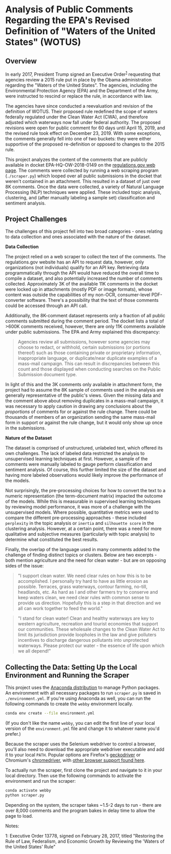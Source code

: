 # Analysis of Public Comments Regarding the EPA's Revised Definition of "Waters of the United States" (WOTUS)

## Overview

In early 2017, President Trump signed an Executive Order<sup>[1](#footnote1)</sup> requesting that agencies review a 2015 rule put in place by the Obama administration regarding the "Waters of the United States". The agencies, including the Environmental Protection Agency (EPA) and the Department of the Army, were instructed to rescind or replace the rule, in accordance with law.

The agencies have since conducted a reevaluation and revision of the definition of WOTUS. Their proposed rule redefined the scope of waters federally regulated under the Clean Water Act (CWA), and therefore adjusted which waterways now fall under federal authority. The proposed revisions were open for public comment for 60 days until April 15, 2019, and the revised rule took effect on December 23, 2019. With some exceptions, the comments generally fell into one of two buckets: they were either supportive of the proposed re-definition or opposed to changes to the 2015 rule.

This project analyzes the content of the comments that are publicly available in docket EPA-HQ-OW-2018-0149 on the [regulations.gov web page](https://www.regulations.gov/docket?D=EPA-HQ-OW-2018-0149). The comments were collected by running a web scraping program (`./scraper.py`) which looped over all public submissions in the docket that weren't contained in an attachment. This resulted in a dataset of just over 8K comments. Once the data were collected, a variety of Natural Language Processing (NLP) techniques were applied. These included topic analysis, clustering, and (after manually labeling a sample set) classification and sentiment analysis.

<!--
Visit the [repository website](https://data-science-for-conservation.github.io/WOTUS_Revision/) for a summary of the analysis performed and project takeaways.
-->

## Project Challenges

The challenges of this project fell into two broad categories - ones relating to data collection and ones associated with the nature of the dataset.

**Data Collection**

The project relied on a web scraper to collect the text of the comments. The regulations.gov website has an API to request data, however, only organizations (not individuals) qualify for an API key. Retrieving data programmatically through the API would have reduced the overall time to compile a dataset, and also potentially increased the number of comments collected. Approximately 3K of the available 11K comments in the docket were locked up in attachments (mostly PDF or image formats), whose content was outside the capabilities of my non-OCR, consumer-level PDF-converter software. There's a possibility that the text of those comments could be accessed through an API call.

Additionally, the 8K-comment dataset represents only a fraction of all public comments submitted during the comment period. The docket lists a total of >600K comments received, however, there are only 11K comments available under public submissions. The EPA and Army explained this discrepancy:

>Agencies review all submissions, however some agencies may choose to redact, or withhold, certain submissions (or portions thereof) such as those containing private or proprietary information, inappropriate language, or duplicate/near duplicate examples of a mass-mail campaign. This can result in discrepancies between this count and those displayed when conducting searches on the Public Submission document type.

In light of this and the 3K comments only available in attachment form, the project had to assume the 8K sample of comments used in the analysis are generally representative of the public's views. Given the missing data and the comment above about removing duplicates in a mass-mail campaign, it was necessary to apply caution in drawing any conclusions about the *proportions* of comments for or against the rule change. There could be thousands of members of an organization sending the same mass-mail form in support or against the rule change, but it would only show up once in the submissions.

**Nature of the Dataset**

The dataset is comprised of unstructured, unlabeled text, which offered its own challenges. The lack of labeled data restricted the analysis to unsupervised learning techniques at first. However, a sample of the comments were manually labeled to gauge perform classification and sentiment analysis. Of course, this further limited the size of the dataset and having more labeled observations would likely improve the performance of the models.

Not surprisingly, the pre-processing choices for how to convert the text to a numeric representation (the term-document matrix) impacted the outcome of the models. While this is measurable in supervised learning techniques by reviewing model performance, it was more of a challenge with the unsupervised models. Where possible, quantitative metrics were used to compare the different pre-processing approaches - these included `perplexity` in the topic analysis or `inertia` and `silhouette score` in the clustering analysis. However, at a certain point, there was a need for more qualitative and subjective measures (particularly with topic analysis) to determine what constituted the best results.

Finally, the overlap of the language used in many comments added to the challenge of finding distinct topics or clusters. Below are two excerpts - both mention agriculture and the need for clean water - but are on opposing sides of the issue:

>"I support clean water. We need clear rules on how this is to be accomplished. I personally try hard to have as little erosion as possible. Terraces, grass waterways, contour farming, no-till, headlands, etc. As hard as I and other farmers try to conserve and keep waters clean, we need clear rules with common sense to provide us direction. Hopefully this is a step in that direction and we all can work together to feed the world."

>"I stand for clean water! Clean and healthy waterways are key to western agriculture, recreation and tourist economies that support our communities. These wholesale changes to the Clean Water Act to limit its jurisdiction provide loopholes in the law and give polluters incentives to discharge dangerous pollutants into unprotected waterways. Please protect our water - the essence of life upon which we all depend!"

## Collecting the Data: Setting Up the Local Environment and Running the Scraper

This project uses the [Anaconda distribution](https://www.anaconda.com/distribution/) to manage Python packages. An environment with all necessary packages to run `scraper.py` is saved in `./environment.yml`. If you're using Anaconda as well, you can run the following commands to create the `webby` environment locally.

```bash
conda env create --file environment.yml
```

(If you don't like the name `webby`, you can edit the first line of your local version of the `environment.yml` file and change it to whatever name you'd prefer.)

Because the scraper uses the Selenium webdriver to control a browser, you'll also need to download the appropriate webdriver executable and add it to your local `PATH`. Popular options are Firefox's [geckodriver](https://github.com/mozilla/geckodriver/) or Chromium's [chromedriver](https://sites.google.com/a/chromium.org/chromedriver/), with [other browser support found here](https://selenium.dev/documentation/en/getting_started_with_webdriver/browsers/).

To actually run the scraper, first clone the project and navigate to it in your local directory. Then use the following commands to activate the environment and run the scraper:

```bash
conda activate webby
python scraper.py
```

Depending on the system, the scraper takes \~1.5-2 days to run - there are over 8,000 comments and the program bakes in delay time to allow the page to load.

Notes:

<a name="footnote1">1</a>: Executive Order 13778, signed on February 28, 2017, titled "Restoring the Rule of Law, Federalism, and Economic Growth by Reviewing the 'Waters of the United States' Rule"
